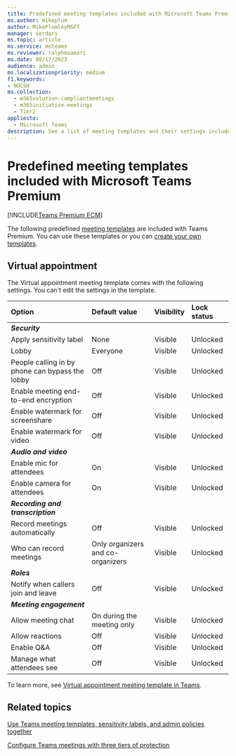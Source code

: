 ```yaml
---
title: Predefined meeting templates included with Microsoft Teams Premium
ms.author: mikeplum
author: MikePlumleyMSFT
manager: serdars
ms.topic: article
ms.service: msteams
ms.reviewer: ralphmaamari
ms.date: 08/17/2023
audience: admin
ms.localizationpriority: medium
f1.keywords:
- NOCSH
ms.collection: 
  - m365solution-compliantmeetings
  - m365initiative-meetings
  - Tier2
appliesto: 
  - Microsoft Teams
description: See a list of meeting templates and their settings included with Microsoft Teams Premium.
---
```


# Predefined meeting templates included with Microsoft Teams Premium

[!INCLUDE[Teams Premium ECM](includes/teams-premium-ecm.md)]

The following predefined [meeting templates](custom-meeting-templates-overview.md) are included with Teams Premium. You can use these templates or you can [create your own templates](create-custom-meeting-template.md).

<!---
Template
|Option|Default value|Visibility|Lock status|
|:-----|:------------|:---------|:----------|
|***Security***||||
|Apply sensitivity label||||
|Lobby||||
|People calling in by phone can bypass the lobby||||
|Enable meeting end-to-end encryption||||
|Enable watermark for screenshare||||
|Enable watermark for video||||
|***Audio and video***||||
|Enable mic for attendees||||
|Enable camera for attendees||||
|***Recording and transcription***||||
|Record meetings automatically||||
|Who can record meetings||||
|***Roles***||||
|Notify when callers join and leave||||
|***Meeting engagement***||||
|Allow meeting chat||||
|Allow reactions||||
|Enable Q&A||||
|Manage what attendees see||||
--->

## Virtual appointment

The Virtual appointment meeting template comes with the following settings. You can't edit the settings in the template.

|Option|Default value|Visibility|Lock status|
|:-----|:------------|:---------|:----------|
|***Security***||||
|Apply sensitivity label|None|Visible|Unlocked|
|Lobby|Everyone|Visible|Unlocked|
|People calling in by phone can bypass the lobby|Off|Visible|Unlocked|
|Enable meeting end-to-end encryption|Off|Visible|Unlocked|
|Enable watermark for screenshare|Off|Visible|Unlocked|
|Enable watermark for video|Off|Visible|Unlocked|
|***Audio and video***||||
|Enable mic for attendees|On|Visible|Unlocked|
|Enable camera for attendees|On|Visible|Unlocked|
|***Recording and transcription***||||
|Record meetings automatically|Off|Visible|Unlocked|
|Who can record meetings|Only organizers and co-organizers|Visible|Unlocked|
|***Roles***||||
|Notify when callers join and leave|Off|Visible|Unlocked|
|***Meeting engagement***||||
|Allow meeting chat|On during the meeting only|Visible|Unlocked|
|Allow reactions|Off|Visible|Unlocked|
|Enable Q&A|Off|Visible|Unlocked|
|Manage what attendees see|Off|Visible|Unlocked|

To learn more, see [Virtual appointment meeting template in Teams](virtual-appointment-meeting-template.md).

## Related topics

[Use Teams meeting templates, sensitivity labels, and admin policies together](meeting-templates-sensitivity-labels-policies.md)

[Configure Teams meetings with three tiers of protection](configure-meetings-three-tiers-protection.md)
